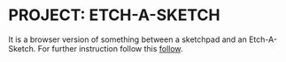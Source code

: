 # PROJECT: ETCH-A-SKETCH

It is a browser version of something between a sketchpad and an Etch-A-Sketch. For further instruction follow this [follow](https://www.theodinproject.com/lessons/foundations-etch-a-sketch).
